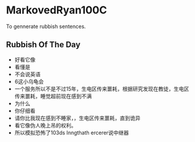# MarkovedRyan100C
To gennerate rubbish sentences.
## Rubbish Of The Day
- 好看它像
- 看懂是
- 不会说英语
- 6这小乌龟会
- 一个服务所以不是不过15年，生电区传来噩耗，根据研究发现在教徒，生电区传来噩耗，睡觉超前现在感到不满
- 为什么
- 你仔细看
- 请你比我现在感到不睡家，，生电区传来噩耗，直到诡异
- 看它像伪人晚上吊的权利。
- 所以模拟恐怖了103ds Inngthath ercerer说中继器
